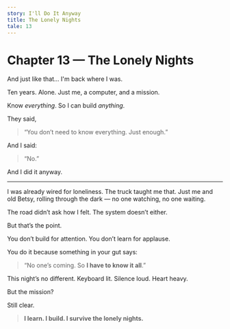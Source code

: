 ```yaml
---
story: I'll Do It Anyway
title: The Lonely Nights
tale: 13
---
```


# Chapter 13 — The Lonely Nights

And just like that…
I'm back where I was.

Ten years. Alone.
Just me, a computer, and a mission.

Know *everything*.
So I can build *anything*.

They said,
> “You don’t need to know everything. Just enough.”

And I said:
> “No.”

And I did it anyway.

---

I was already wired for loneliness.
The truck taught me that.
Just me and old Betsy, rolling through the dark — no one watching, no one waiting.

The road didn’t ask how I felt.
The system doesn’t either.

But that’s the point.

You don’t build for attention.
You don’t learn for applause.

You do it because something in your gut says:

> “No one’s coming.
> So **I have to know it all**.”

This night’s no different.
Keyboard lit. Silence loud. Heart heavy.

But the mission?

Still clear.

> **I learn. I build. I survive the lonely nights.**
